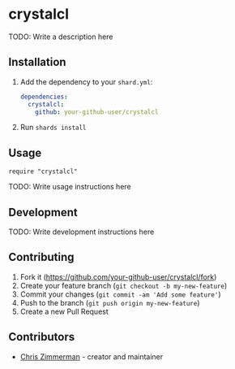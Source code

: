 # crystalcl

TODO: Write a description here

## Installation

1. Add the dependency to your `shard.yml`:

   ```yaml
   dependencies:
     crystalcl:
       github: your-github-user/crystalcl
   ```

2. Run `shards install`

## Usage

```crystal
require "crystalcl"
```

TODO: Write usage instructions here

## Development

TODO: Write development instructions here

## Contributing

1. Fork it (<https://github.com/your-github-user/crystalcl/fork>)
2. Create your feature branch (`git checkout -b my-new-feature`)
3. Commit your changes (`git commit -am 'Add some feature'`)
4. Push to the branch (`git push origin my-new-feature`)
5. Create a new Pull Request

## Contributors

- [Chris Zimmerman](https://github.com/your-github-user) - creator and maintainer
